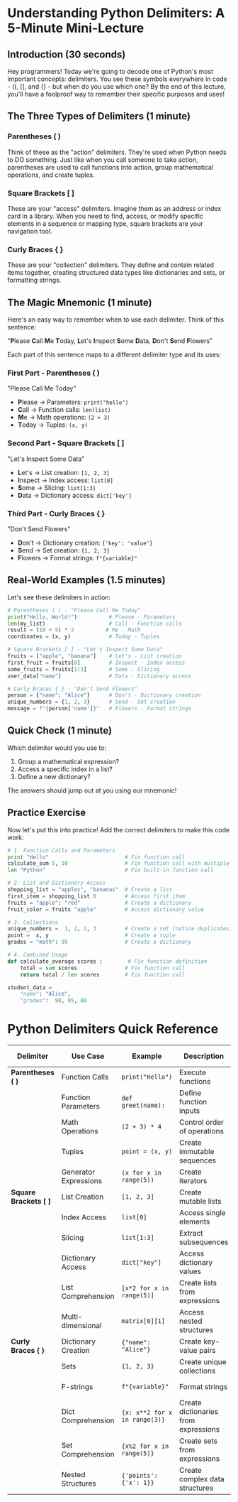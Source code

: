 # Understanding Python Delimiters: A 5-Minute Mini-Lecture

## Introduction (30 seconds)
Hey programmers! Today we're going to decode one of Python's most important concepts: delimiters. You see these symbols everywhere in code - (), [], and {} - but when do you use which one? By the end of this lecture, you'll have a foolproof way to remember their specific purposes and uses!

## The Three Types of Delimiters (1 minute)

### Parentheses ( )
Think of these as the "action" delimiters. They're used when Python needs to DO something. Just like when you call someone to take action, parentheses are used to call functions into action, group mathematical operations, and create tuples.

### Square Brackets [ ]
These are your "access" delimiters. Imagine them as an address or index card in a library. When you need to find, access, or modify specific elements in a sequence or mapping type, square brackets are your navigation tool.

### Curly Braces { }
These are your "collection" delimiters. They define and contain related items together, creating structured data types like dictionaries and sets, or formatting strings.

## The Magic Mnemonic (1 minute)
Here's an easy way to remember when to use each delimiter. Think of this sentence:

"**P**lease **C**all **M**e **T**oday, **L**et's **I**nspect **S**ome **D**ata, **D**on't **S**end **F**lowers"

Each part of this sentence maps to a different delimiter type and its uses:

### First Part - Parentheses ( )
"Please Call Me Today"
- **P**lease → Parameters: `print("hello")`
- **C**all → Function calls: `len(list)`
- **M**e → Math operations: `(2 + 3)`
- **T**oday → Tuples: `(x, y)`

### Second Part - Square Brackets [ ]
"Let's Inspect Some Data"
- **L**et's → List creation: `[1, 2, 3]`
- **I**nspect → Index access: `list[0]`
- **S**ome → Slicing: `list[1:3]`
- **D**ata → Dictionary access: `dict['key']`

### Third Part - Curly Braces { }
"Don't Send Flowers"
- **D**on't → Dictionary creation: `{'key': 'value'}`
- **S**end → Set creation: `{1, 2, 3}`
- **F**lowers → Format strings: `f"{variable}"`

## Real-World Examples (1.5 minutes)

Let's see these delimiters in action:

```python
# Parentheses ( ) - "Please Call Me Today"
print("Hello, World!")          # Please - Parameters
len(my_list)                    # Call - Function calls
result = (10 + 5) * 2          # Me - Math
coordinates = (x, y)            # Today - Tuples

# Square Brackets [ ] - "Let's Inspect Some Data"
fruits = ["apple", "banana"]    # Let's - List creation
first_fruit = fruits[0]         # Inspect - Index access
some_fruits = fruits[1:3]       # Some - Slicing
user_data["name"]               # Data - Dictionary access

# Curly Braces { } - "Don't Send Flowers"
person = {"name": "Alice"}      # Don't - Dictionary creation
unique_numbers = {1, 2, 3}      # Send - Set creation
message = f"{person['name']}"   # Flowers - Format strings
```

## Quick Check (1 minute)
Which delimiter would you use to:
1. Group a mathematical expression?
2. Access a specific index in a list?
3. Define a new dictionary?

The answers should jump out at you using our mnemonic!

## Practice Exercise

Now let's put this into practice! Add the correct delimiters to make this code work:

```python
# 1. Function Calls and Parameters
print "Hello"                        # Fix function call
calculate_sum 5, 10                  # Fix function call with multiple parameters
len "Python"                         # Fix built-in function call

# 2. List and Dictionary Access
shopping_list = "apples", "bananas"  # Create a list
first_item = shopping_list 0         # Access first item
fruits = "apple": "red"              # Create a dictionary
fruit_color = fruits "apple"         # Access dictionary value

# 3. Collections
unique_numbers =  1, 2, 2, 3         # Create a set (notice duplicates)
point =  x, y                        # Create a tuple
grades = "math": 95                  # Create a dictionary

# 4. Combined Usage
def calculate_average scores :        # Fix function definition
    total = sum scores               # Fix function call
    return total / len scores        # Fix function call

student_data = 
    "name": "Alice",
    "grades":  90, 95, 88
```

# Python Delimiters Quick Reference

| Delimiter               | Use Case              | Example                       | Description                          | Memory Hook               |
| ----------------------- | --------------------- | ----------------------------- | ------------------------------------ | ------------------------- |
| **Parentheses ( )**     | Function Calls        | `print("Hello")`              | Execute functions                    | **P**lease - Parameters   |
|                         | Function Parameters   | `def greet(name):`            | Define function inputs               | **C**all - Function calls |
|                         | Math Operations       | `(2 + 3) * 4`                 | Control order of operations          | **M**e - Math grouping    |
|                         | Tuples                | `point = (x, y)`              | Create immutable sequences           | **T**oday - Tuples        |
|                         | Generator Expressions | `(x for x in range(5))`       | Create iterators                     |                           |
| **Square Brackets [ ]** | List Creation         | `[1, 2, 3]`                   | Create mutable lists                 | **L**et's - Lists         |
|                         | Index Access          | `list[0]`                     | Access single elements               | **I**nspect - Indexing    |
|                         | Slicing               | `list[1:3]`                   | Extract subsequences                 | **S**ome - Slicing        |
|                         | Dictionary Access     | `dict["key"]`                 | Access dictionary values             | **D**ata - Dict access    |
|                         | List Comprehension    | `[x*2 for x in range(5)]`     | Create lists from expressions        |                           |
|                         | Multi-dimensional     | `matrix[0][1]`                | Access nested structures             |                           |
| **Curly Braces { }**    | Dictionary Creation   | `{"name": "Alice"}`           | Create key-value pairs               | **D**on't - Dictionaries  |
|                         | Sets                  | `{1, 2, 3}`                   | Create unique collections            | **S**end - Sets           |
|                         | F-strings             | `f"{variable}"`               | Format strings                       | **F**lowers - Formatting  |
|                         | Dict Comprehension    | `{x: x**2 for x in range(3)}` | Create dictionaries from expressions |                           |
|                         | Set Comprehension     | `{x%2 for x in range(5)}`     | Create sets from expressions         |                           |
|                         | Nested Structures     | `{'points': {'x': 1}}`        | Create complex data structures       |                           |
